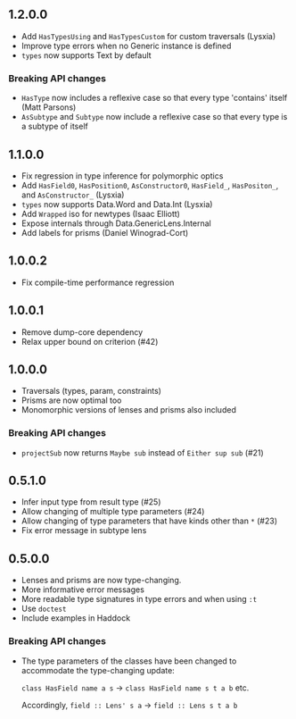## 1.2.0.0
- Add `HasTypesUsing` and `HasTypesCustom` for custom traversals (Lysxia)
- Improve type errors when no Generic instance is defined
- `types` now supports Text by default

### Breaking API changes
- `HasType` now includes a reflexive case so that every type 'contains' itself (Matt Parsons)
- `AsSubtype` and `Subtype` now include a reflexive case so that every type is a subtype of itself

## 1.1.0.0
- Fix regression in type inference for polymorphic optics
- Add `HasField0`, `HasPosition0`, `AsConstructor0`, `HasField_`, `HasPositon_`, and `AsConstructor_` (Lysxia)
- `types` now supports Data.Word and Data.Int (Lysxia)
- Add `Wrapped` iso for newtypes (Isaac Elliott)
- Expose internals through Data.GenericLens.Internal
- Add labels for prisms (Daniel Winograd-Cort)

## 1.0.0.2
- Fix compile-time performance regression

## 1.0.0.1
- Remove dump-core dependency
- Relax upper bound on criterion (#42)

## 1.0.0.0
- Traversals (types, param, constraints)
- Prisms are now optimal too
- Monomorphic versions of lenses and prisms also included

### Breaking API changes
- `projectSub` now returns `Maybe sub` instead of `Either sup sub` (#21)

## 0.5.1.0
- Infer input type from result type (#25)
- Allow changing of multiple type parameters (#24)
- Allow changing of type parameters that have kinds other than `*` (#23)
- Fix error message in subtype lens

## 0.5.0.0

- Lenses and prisms are now type-changing.
- More informative error messages
- More readable type signatures in type errors and when using `:t`
- Use `doctest`
- Include examples in Haddock

### Breaking API changes

- The type parameters of the classes have been changed to accommodate
  the type-changing update:
  
  `class HasField name a s` -> `class HasField name s t a b` etc.
  
  Accordingly, `field :: Lens' s a` -> `field :: Lens s t a b`
